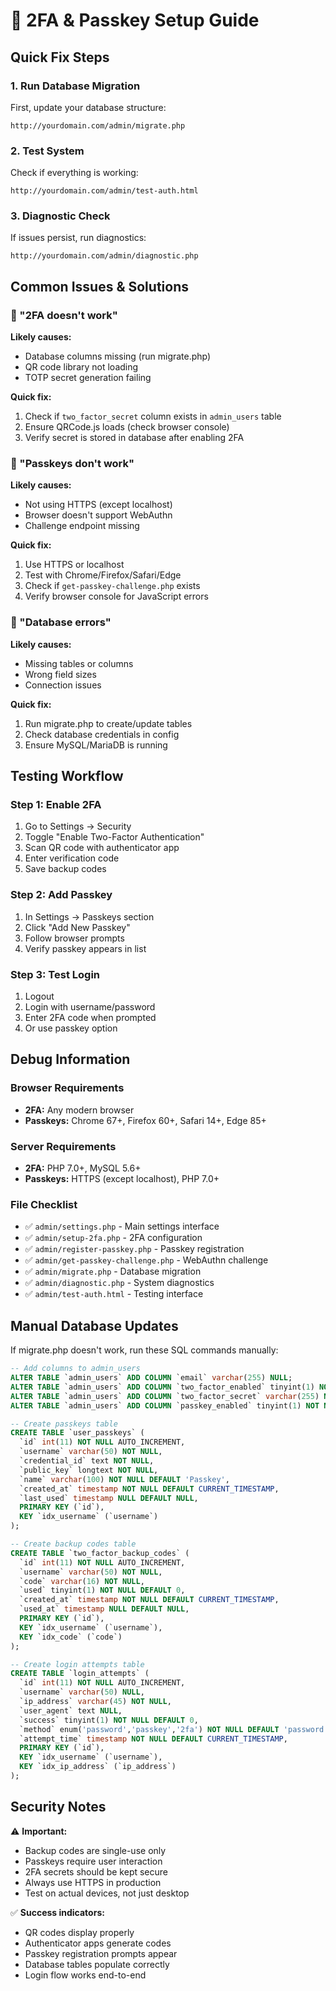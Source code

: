 # 🔐 2FA & Passkey Setup Guide

## Quick Fix Steps

### 1. Run Database Migration
First, update your database structure:
```
http://yourdomain.com/admin/migrate.php
```

### 2. Test System
Check if everything is working:
```
http://yourdomain.com/admin/test-auth.html
```

### 3. Diagnostic Check
If issues persist, run diagnostics:
```
http://yourdomain.com/admin/diagnostic.php
```

## Common Issues & Solutions

### 🔴 "2FA doesn't work"
**Likely causes:**
- Database columns missing (run migrate.php)
- QR code library not loading
- TOTP secret generation failing

**Quick fix:**
1. Check if `two_factor_secret` column exists in `admin_users` table
2. Ensure QRCode.js loads (check browser console)
3. Verify secret is stored in database after enabling 2FA

### 🔴 "Passkeys don't work"
**Likely causes:**
- Not using HTTPS (except localhost)
- Browser doesn't support WebAuthn
- Challenge endpoint missing

**Quick fix:**
1. Use HTTPS or localhost
2. Test with Chrome/Firefox/Safari/Edge
3. Check if `get-passkey-challenge.php` exists
4. Verify browser console for JavaScript errors

### 🔴 "Database errors"
**Likely causes:**
- Missing tables or columns
- Wrong field sizes
- Connection issues

**Quick fix:**
1. Run migrate.php to create/update tables
2. Check database credentials in config
3. Ensure MySQL/MariaDB is running

## Testing Workflow

### Step 1: Enable 2FA
1. Go to Settings → Security
2. Toggle "Enable Two-Factor Authentication"
3. Scan QR code with authenticator app
4. Enter verification code
5. Save backup codes

### Step 2: Add Passkey
1. In Settings → Passkeys section
2. Click "Add New Passkey"
3. Follow browser prompts
4. Verify passkey appears in list

### Step 3: Test Login
1. Logout
2. Login with username/password
3. Enter 2FA code when prompted
4. Or use passkey option

## Debug Information

### Browser Requirements
- **2FA:** Any modern browser
- **Passkeys:** Chrome 67+, Firefox 60+, Safari 14+, Edge 85+

### Server Requirements
- **2FA:** PHP 7.0+, MySQL 5.6+
- **Passkeys:** HTTPS (except localhost), PHP 7.0+

### File Checklist
- ✅ `admin/settings.php` - Main settings interface
- ✅ `admin/setup-2fa.php` - 2FA configuration
- ✅ `admin/register-passkey.php` - Passkey registration
- ✅ `admin/get-passkey-challenge.php` - WebAuthn challenge
- ✅ `admin/migrate.php` - Database migration
- ✅ `admin/diagnostic.php` - System diagnostics
- ✅ `admin/test-auth.html` - Testing interface

## Manual Database Updates

If migrate.php doesn't work, run these SQL commands manually:

```sql
-- Add columns to admin_users
ALTER TABLE `admin_users` ADD COLUMN `email` varchar(255) NULL;
ALTER TABLE `admin_users` ADD COLUMN `two_factor_enabled` tinyint(1) NOT NULL DEFAULT 0;
ALTER TABLE `admin_users` ADD COLUMN `two_factor_secret` varchar(255) NULL;
ALTER TABLE `admin_users` ADD COLUMN `passkey_enabled` tinyint(1) NOT NULL DEFAULT 0;

-- Create passkeys table
CREATE TABLE `user_passkeys` (
  `id` int(11) NOT NULL AUTO_INCREMENT,
  `username` varchar(50) NOT NULL,
  `credential_id` text NOT NULL,
  `public_key` longtext NOT NULL,
  `name` varchar(100) NOT NULL DEFAULT 'Passkey',
  `created_at` timestamp NOT NULL DEFAULT CURRENT_TIMESTAMP,
  `last_used` timestamp NULL DEFAULT NULL,
  PRIMARY KEY (`id`),
  KEY `idx_username` (`username`)
);

-- Create backup codes table
CREATE TABLE `two_factor_backup_codes` (
  `id` int(11) NOT NULL AUTO_INCREMENT,
  `username` varchar(50) NOT NULL,
  `code` varchar(16) NOT NULL,
  `used` tinyint(1) NOT NULL DEFAULT 0,
  `created_at` timestamp NOT NULL DEFAULT CURRENT_TIMESTAMP,
  `used_at` timestamp NULL DEFAULT NULL,
  PRIMARY KEY (`id`),
  KEY `idx_username` (`username`),
  KEY `idx_code` (`code`)
);

-- Create login attempts table
CREATE TABLE `login_attempts` (
  `id` int(11) NOT NULL AUTO_INCREMENT,
  `username` varchar(50) NULL,
  `ip_address` varchar(45) NOT NULL,
  `user_agent` text NULL,
  `success` tinyint(1) NOT NULL DEFAULT 0,
  `method` enum('password','passkey','2fa') NOT NULL DEFAULT 'password',
  `attempt_time` timestamp NOT NULL DEFAULT CURRENT_TIMESTAMP,
  PRIMARY KEY (`id`),
  KEY `idx_username` (`username`),
  KEY `idx_ip_address` (`ip_address`)
);
```

## Security Notes

⚠️ **Important:**
- Backup codes are single-use only
- Passkeys require user interaction
- 2FA secrets should be kept secure
- Always use HTTPS in production
- Test on actual devices, not just desktop

✅ **Success indicators:**
- QR codes display properly
- Authenticator apps generate codes
- Passkey registration prompts appear
- Database tables populate correctly
- Login flow works end-to-end
